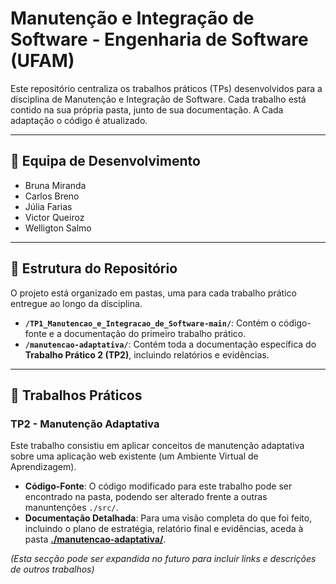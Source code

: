 # Manutenção e Integração de Software - Engenharia de Software (UFAM)

Este repositório centraliza os trabalhos práticos (TPs) desenvolvidos para a disciplina de Manutenção e Integração de Software. 
Cada trabalho está contido na sua própria pasta, junto de sua documentação.
A Cada adaptação o código é atualizado.

---

## 🚀 Equipa de Desenvolvimento

* Bruna Miranda
* Carlos Breno
* Júlia Farias
* Victor Queiroz
* Welligton Salmo

---

## 📂 Estrutura do Repositório

O projeto está organizado em pastas, uma para cada trabalho prático entregue ao longo da disciplina.

* **`/TP1_Manutencao_e_Integracao_de_Software-main/`**: Contém o código-fonte e a documentação do primeiro trabalho prático.
* **`/manutencao-adaptativa/`**: Contém toda a documentação específica do **Trabalho Prático 2 (TP2)**, incluindo relatórios e evidências.

---

## 📖 Trabalhos Práticos

### TP2 - Manutenção Adaptativa

Este trabalho consistiu em aplicar conceitos de manutenção adaptativa sobre uma aplicação web existente (um Ambiente Virtual de Aprendizagem).

* **Código-Fonte**: O código modificado para este trabalho pode ser encontrado na pasta, podendo ser alterado frente a outras manuntenções `./src/`.
* **Documentação Detalhada**: Para uma visão completa do que foi feito, incluindo o plano de estratégia, relatório final e evidências, aceda à pasta **[./manutencao-adaptativa/](./manutencao-adaptativa/)**.

*(Esta secção pode ser expandida no futuro para incluir links e descrições de outros trabalhos)*
